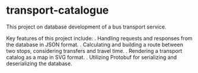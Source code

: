 # transport-catalogue
This project on database development of a bus transport service.

Key features of this project include:
. Handling requests and responses from the database in JSON format.
. Calculating and building a route between two stops, considering transfers and travel time.
. Rendering a transport catalog as a map in SVG format.
. Utilizing Protobuf for serializing and deserializing the database.
